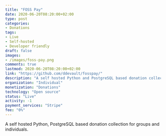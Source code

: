 ```yaml
---
title: "FOSS Pay"
date: 2020-06-20T08:20:00+02:00
type: post
categories:
- Donations
tags:
- Live
- Self-hosted
- Developer friendly
draft: false
images:
- /images/foss-pay.png
comments: true
lastmod: 2020-06-20T08:20:00+02:00
link: "https://github.com/ddevault/fosspay/"
description: "A self hosted Python and PostgreSQL based donation collection platform for groups and individuals."
organization: "Individual"
monetization: "Donations"
technology: "Open source"
status: "Live"
activity: -1
payment_services: "Stripe"
fee: "0%"
---
```


A self hosted Python, PostgreSQL based donation collection for groups and individuals.<!--more-->

